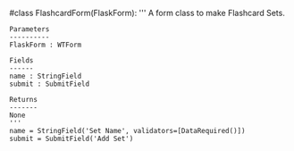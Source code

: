#class FlashcardForm(FlaskForm):
    '''
    A form class to make Flashcard Sets.

    Parameters
    ----------
    FlaskForm : WTForm

    Fields
    ------
    name : StringField
    submit : SubmitField

    Returns
    -------
    None
    '''
    name = StringField('Set Name', validators=[DataRequired()])
    submit = SubmitField('Add Set')
